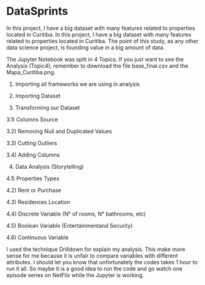 # DataSprints

In this project, I have a big dataset with many features related to properties located in Curitiba. In this project, I have a big dataset with many features related to properties located in Curitiba. The point of this study, as any other data science project, is founding value in a big amount of data.

The Jupyter Notebook was split in 4 Topics. If you just want to see the Analysis (Topic4), remember to download the file base_final.csv and the Mapa_Curitiba.png. 

1) Importing all frameworks we are using in analysis

2) Importing Dataset

3) Transforming our Dataset

3.1) Columns Source

3.2) Removing Null and Duplicated Values

3.3) Cutting Outliers

3.4) Adding Columns

4) Data Analysis (Storytelling)

4.1) Properties Types

4.2) Rent or Purchase

4.3) Residences Location

4.4) Discrete Variable (N° of rooms, N° bathrooms, etc)

4.5) Boolean Variable (Entertainmentand Security)

4.6) Continuous Variable

I used the technique Drilldown for explain my analysis. This make more sense for me because it is unfair to compare variables with different attributes. I should let you know that unfortunately the codes takes 1 hour to run it all. So maybe it is a good idea to run the code and go watch one episode series on NetFlix while the Jupyter is working.
